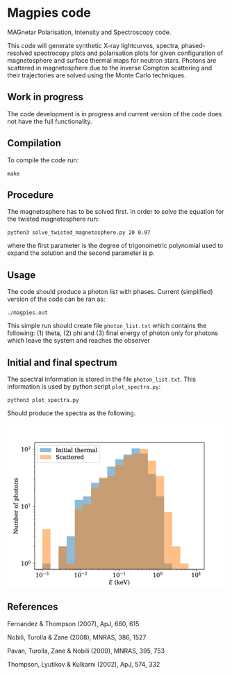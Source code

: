 Magpies code 
====

MAGnetar Polarisation, Intensity and Spectroscopy code.

This code will generate synthetic X-ray lightcurves, spectra, phased-resolved spectrocopy plots and polarisation plots for given configuration of magnetosphere and surface thermal maps for neutron stars. Photons are scattered in magnetosphere due to the inverse Compton scattering and their trajectories are solved using the Monte Carlo techniques.

## Work in progress

The code development is in progress and current version of the code does not have the full functionality.


## Compilation

To compile the code run:

```
make
```

## Procedure

The magnetosphere has to be solved first. In order to solve the equation for the twisted magnetosphere run:

```
python3 solve_twisted_magnetosphere.py 20 0.97 
```

where the first parameter is the degree of trigonometric polynomial used to expand the solution and the second parameter is p.

## Usage

The code should produce a photon list with phases. 
Current (simplified) version of the code can be ran as:
```
./magpies.out 
```
This simple run should create file `photon_list.txt` which contains the following: (1) theta, (2) phi and (3) final energy of photon only for photons which leave the system and reaches the observer

## Initial and final spectrum

The spectral information is stored in the file `photon_list.txt`. This information is used by python script `plot_spectra.py`:
```
python3 plot_spectra.py
```
Should produce the spectra as the following.

![Initial and final X-ray spectrum](https://github.com/ignotur/magnetar_spectrum/blob/main/spec.jpg)

## References

Fernandez & Thompson (2007), ApJ, 660, 615

Nobili, Turolla & Zane (2008), MNRAS, 386, 1527

Pavan, Turolla, Zane & Nobili (2009), MNRAS, 395, 753

Thompson, Lyutikov & Kulkarni (2002), ApJ, 574, 332
